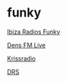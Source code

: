 # funky

[Ibiza Radios Funky](http://54.38.43.201:8030/stream-128kmp3-IbizaFunky)

[Dens FM Live](https://cast1.asurahosting.com/proxy/deejayra/stream)

[Krissradio](http://krissradio.ddns.net:8000/)

[DRS](https://eu2.fastcast4u.com/proxy/mic0?mp=/stream&amp1580894643455)

